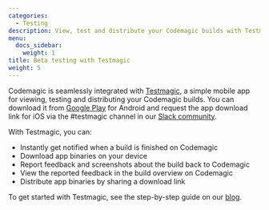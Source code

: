 ```yaml
---
categories:
  - Testing
description: View, test and distribute your Codemagic builds with Testmagic
menu:
  docs_sidebar:
    weight: 1
title: Beta testing with Testmagic
weight: 5
---
```


Codemagic is seamlessly integrated with [Testmagic](https://testmagic.io/), a simple mobile app for viewing, testing and distributing your Codemagic builds. You can download it from [Google Play](https://play.google.com/store/apps/details?id=io.nevercode.testmagic&hl=en) for Android and request the app download link for iOS via the #testmagic channel in our [Slack community](https://join.slack.com/t/flutterci/shared_invite/enQtNDcwODIzMjM4MzI2LWJhNWRkMjZlMjk1YzgzNGUwZjQ5NmUxYTI3YjQzODdlMGU1Nzg5OWQ3NGM3NDdhNGIyNjY1YTUzZTgyNTJkMTc).

With Testmagic, you can:

- Instantly get notified when a build is finished on Codemagic
- Download app binaries on your device
- Report feedback and screenshots about the build back to Codemagic
- View the reported feedback in the build overview on Codemagic
- Distribute app binaries by sharing a download link

To get started with Testmagic, see the step-by-step guide on our [blog](https://blog.codemagic.io/getting-started-with-testmagic/ 'Getting started with Testmagic').
